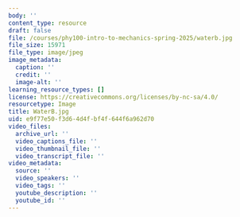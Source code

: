 ```yaml
---
body: ''
content_type: resource
draft: false
file: /courses/phy100-intro-to-mechanics-spring-2025/waterb.jpg
file_size: 15971
file_type: image/jpeg
image_metadata:
  caption: ''
  credit: ''
  image-alt: ''
learning_resource_types: []
license: https://creativecommons.org/licenses/by-nc-sa/4.0/
resourcetype: Image
title: WaterB.jpg
uid: e9f77e50-f3d6-4d4f-bf4f-644f6a962d70
video_files:
  archive_url: ''
  video_captions_file: ''
  video_thumbnail_file: ''
  video_transcript_file: ''
video_metadata:
  source: ''
  video_speakers: ''
  video_tags: ''
  youtube_description: ''
  youtube_id: ''
---
```

